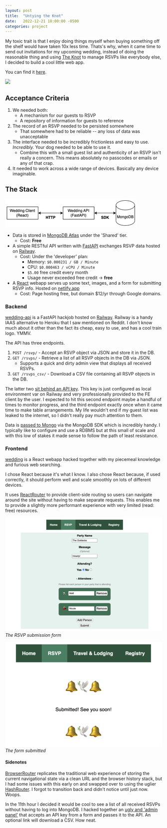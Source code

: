 ```yaml
---
layout: post
title:  "Untying the Knot"
date:   2022-12-21 18:00:00 -0500
categories: project
---
```

My toxic trait is that I enjoy doing things myself when buying something off the shelf would have taken 10x less time. Thats's why, when it came time to send out invitations for my upcoming wedding, instead of doing the reasonable thing and using [The Knot](www.theknot.com) to manage RSVPs like everybody else, I decided to build a cool little web app.

You can find it [here](https://www.nicoleandmatt2022.com).

![](/assets/theknot/landing.png)

## Acceptance Criteria
1. We needed both:
    * A mechanism for our guests to RSVP
    * A repository of information for guests to reference
2. The record of an RSVP needed to be persisted somewhere
    * That somewhere had to be reliable -- any loss of data was unacceptable
3. The interface needed to be incredibly frictionless and easy to use. *Incredibly.* Your dog needed to be able to use it.
    * Combine this with a small guest list and authenticity of an RSVP isn't really a concern. This means absolutely no passcodes or emails or any of that crap.
4. It needed to work across a wide range of devices. Basically any device imaginable. 

## The Stack
![](/assets/theknot/diagram.png)
* Data is stored in [MongoDB Atlas](https://www.mongodb.com/pricing) under the 'Shared' tier.
    * Cost: **Free**
* A simple RESTful API written with [FastAPI](https://fastapi.tiangolo.com/) exchanges RSVP data hosted on [Railway](https://railway.app/).
    * Cost: Under the 'developer' plan:
        * Memory: `$0.000231 / GB / Minute`
        * CPU: `$0.000463 / vCPU / Minute`
        * `$5.00` free credit every month
        * Usage never exceeded free credit -> **free**
* A [React](https://reactjs.org/) webapp serves up some text, images, and a form for submitting RSVP info. Hosted on [netlify.app](https://app.netlify.com/)
    * Cost: Page hosting free, but domain $12/yr through Google domains. 

### Backend
[wedding-api](https://github.com/matt-goldeck/wedding-api) is a FastAPI hackjob hosted on [Railway](https://railway.app/). Railway is a handy IAAS alternative to Heroku that I saw mentioned on Reddit. I don't know much about it other than the fact its cheap, easy to use, and has a cool train logo. YMMV.

The API has three endpoints.
1. `POST /rsvp/` - Accept an RSVP object via JSON and store it in the DB.
2. `GET /rsvps/` - Retrieve a list of all RSVP objects in the DB via JSON.
    * Supports a quick and dirty admin view that displays all received RSVPs.
3. `GET /rsvps_csv/` - Download a CSV file containing all RSVP objects in the DB.

The latter two [sit behind an API key](https://github.com/matt-goldeck/wedding-api/blob/master/main.py#L48). This key is just configured as local environment var on Railway and very professionally provided to the FE client by the user. I expected to hit this second endpoint maybe a handful of times to monitor progress, and the third endpoint exactly once when it came time to make table arrangements. My life wouldn't end if my guest list was leaked to the internet, so I didn't really pay much attention to them.

Data is [passed to Mongo](https://github.com/matt-goldeck/wedding-api/blob/master/clients/database.py#L19) via the MongoDB SDK which is incredibly handy. I typically like to configure and use a RDBMS but at this small of scale and with this low of stakes it made sense to follow the path of least resistance. 

### Frontend
[wedding]() is a React webapp hacked together with my piecemeal knowledge and furious web searching.

I chose React because it's what I know. I also chose React because, if used correctly, it should perform well and scale smoothly on lots of different devices. 

It uses [ReactRouter](https://reactrouter.com/en/main/start/overview) to provide client-side routing so users can navigate around the site without having to make separate requests. This enables me to provide a slightly more performant experience with very limited (read: free) resources.

![](/assets/theknot/form.png)
*The RSVP submission form*

![](/assets/theknot/form-submitted.png)
*The form submitted*

#### Sidenotes
[BrowserRouter](https://reactrouter.com/en/main/router-components/browser-router) replicates the traditional web experience of storing the current navigational state via a clean URL and the browser history stack, but I had some issues with this early on and swapped over to using the uglier [HashRouter](https://reactrouter.com/en/main/router-components/hash-router). I forgot to transition back and didn't notice until just now. Woops.


In the 11th hour I decided it would be cool to see a list of all received RSVPs without having to log into MongoDB. I hacked together an [ugly and 'admin panel'](https://github.com/matt-goldeck/wedding/blob/master/src/rsvp_list/RSVPList.js) that accepts an API key from a form and passes it to the API. An optional link will download a CSV. How neat.
